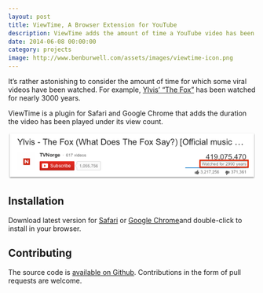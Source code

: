 ```yaml
---
layout: post
title: ViewTime, A Browser Extension for YouTube
description: ViewTime adds the amount of time a YouTube video has been played under its view count.
date: 2014-06-08 00:00:00
category: projects
image: http://www.benburwell.com/assets/images/viewtime-icon.png
---
```


It’s rather astonishing to consider the amount of time for which some viral  videos have been watched. For example, [Ylvis’ “The Fox”](https://www.youtube.com/watch?v=jofNR_WkoCE) has been watched for nearly 3000 years.

ViewTime is a plugin for Safari and Google Chrome that adds the duration the video has been played under its view count.

![ViewTime example](/assets/images/viewtime-example.png)

Installation
------------

Download latest version for [Safari](http://updates.benburwell.com/safari/viewtime/latest.safariextz) or [Google Chrome](http://updates.benburwell.com/chrome/viewtime/latest.crx)and double-click to install in your browser.

Contributing
------------

The source code is [available on Github](https://github.com/benburwell/ViewTime). Contributions in the form of pull requests are welcome.
